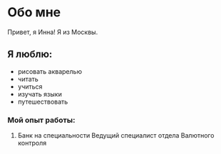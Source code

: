 # Обо мне
Привет, я Инна! Я из Москвы.
## Я люблю:
- рисовать акварелью
- читать
- учиться
- изучать языки
- путешествовать
  
### Мой опыт работы:
1. Банк на специальности Ведущий специалист отдела Валютного контроля